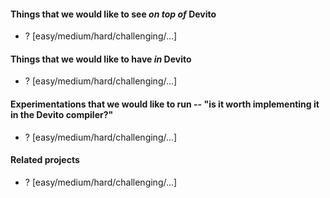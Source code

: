 #### Things that we would like to see _on top of_ Devito

* ? [easy/medium/hard/challenging/...]

#### Things that we would like to have _in_ Devito

* ? [easy/medium/hard/challenging/...]

#### Experimentations that we would like to run -- "is it worth implementing it in the Devito compiler?"

* ? [easy/medium/hard/challenging/...]

#### Related projects

* ? [easy/medium/hard/challenging/...]